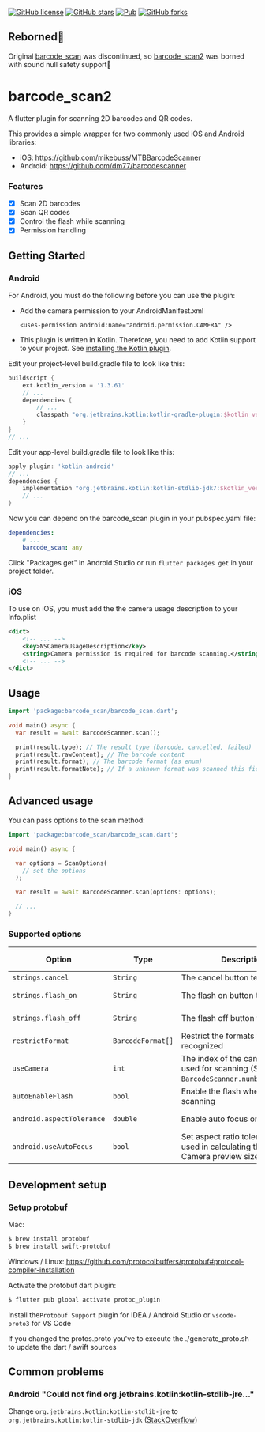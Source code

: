 [![GitHub license](https://img.shields.io/github/license/mono0926/barcode_scan2.svg)](https://github.com/mono0926/barcode_scan2/blob/master/LICENSE)
[![GitHub stars](https://img.shields.io/github/stars/mono0926/barcode_scan2)](https://github.com/mono0926/barcode_scan2/stargazers)
[![Pub](https://img.shields.io/pub/v/barcode_scan2.svg)](https://pub.dartlang.org/packages/barcode_scan2)
[![GitHub forks](https://img.shields.io/github/forks/mono0926/barcode_scan2)](https://github.com/mono0926/barcode_scan2/network)

## Reborned🎉

Original [barcode_scan](https://pub.dev/packages/barcode_scan) was discontinued, so [barcode_scan2](https://pub.dev/packages/barcode_scan) was borned with sound null safety support🎉

# barcode_scan2

A flutter plugin for scanning 2D barcodes and QR codes.

This provides a simple wrapper for two commonly used iOS and Android libraries:

- iOS: https://github.com/mikebuss/MTBBarcodeScanner
- Android: https://github.com/dm77/barcodescanner

### Features

- [x] Scan 2D barcodes
- [x] Scan QR codes
- [x] Control the flash while scanning
- [x] Permission handling

## Getting Started

### Android

For Android, you must do the following before you can use the plugin:

* Add the camera permission to your AndroidManifest.xml

     `<uses-permission android:name="android.permission.CAMERA" />`

* This plugin is written in Kotlin. Therefore, you need to add Kotlin support to your project. See [installing the Kotlin plugin](https://kotlinlang.org/docs/tutorials/kotlin-android.html#installing-the-kotlin-plugin).

Edit your project-level build.gradle file to look like this:

```groovy
buildscript {
    ext.kotlin_version = '1.3.61'
    // ...
    dependencies {
        // ...
        classpath "org.jetbrains.kotlin:kotlin-gradle-plugin:$kotlin_version"
    }
}
// ...
```

Edit your app-level build.gradle file to look like this:

```groovy
apply plugin: 'kotlin-android'
// ...
dependencies {
    implementation "org.jetbrains.kotlin:kotlin-stdlib-jdk7:$kotlin_version"
    // ...
}
```

Now you can depend on the barcode_scan plugin in your pubspec.yaml file:

```yaml
dependencies:
    # ...
    barcode_scan: any
```

Click "Packages get" in Android Studio or run `flutter packages get` in your project folder.

### iOS

To use on iOS, you must add the the camera usage description to your Info.plist

```xml
<dict>
    <!-- ... -->
    <key>NSCameraUsageDescription</key>
    <string>Camera permission is required for barcode scanning.</string>
    <!-- ... -->
</dict>
```


## Usage

```dart
import 'package:barcode_scan/barcode_scan.dart';

void main() async {
  var result = await BarcodeScanner.scan();

  print(result.type); // The result type (barcode, cancelled, failed)
  print(result.rawContent); // The barcode content
  print(result.format); // The barcode format (as enum)
  print(result.formatNote); // If a unknown format was scanned this field contains a note
}
```


## Advanced usage
You can pass options to the scan method:

```dart
import 'package:barcode_scan/barcode_scan.dart';

void main() async {

  var options = ScanOptions(
    // set the options
  );

  var result = await BarcodeScanner.scan(options: options);

  // ...
}
```

### Supported options
| Option                     | Type              | Description                                                                               | Supported by  |
|----------------------------|-------------------|-------------------------------------------------------------------------------------------|---------------|
| `strings.cancel`           | `String`          | The cancel button text on iOS                                                             | iOS only      |
| `strings.flash_on`         | `String`          | The flash on button text                                                                  | iOS + Android |
| `strings.flash_off`        | `String`          | The flash off button text                                                                 | iOS + Android |
| `restrictFormat`           | `BarcodeFormat[]` | Restrict the formats which are recognized                                                 | iOS + Android |
| `useCamera`                | `int`             | The index of the camera which is used for scanning (See `BarcodeScanner.numberOfCameras`) | iOS + Android |
| `autoEnableFlash`          | `bool`            | Enable the flash when start scanning                                                      | iOS + Android |
| `android.aspectTolerance`  | `double`          | Enable auto focus on Android                                                              | Android only  |
| `android.useAutoFocus`     | `bool`            | Set aspect ratio tolerance level used in calculating the optimal Camera preview size      | Android only  |

## Development setup

###  Setup protobuf

Mac:

```bash
$ brew install protobuf
$ brew install swift-protobuf
```

Windows / Linux: https://github.com/protocolbuffers/protobuf#protocol-compiler-installation


Activate the protobuf dart plugin:

```bash
$ flutter pub global activate protoc_plugin
```

Install the`Protobuf Support` plugin for IDEA / Android Studio or `vscode-proto3` for VS Code

If you changed the protos.proto you've to execute the ./generate_proto.sh to update the dart / swift sources

## Common problems
### Android "Could not find org.jetbrains.kotlin:kotlin-stdlib-jre..."
Change `org.jetbrains.kotlin:kotlin-stdlib-jre` to `org.jetbrains.kotlin:kotlin-stdlib-jdk`
([StackOverflow](https://stackoverflow.com/a/53358817))

